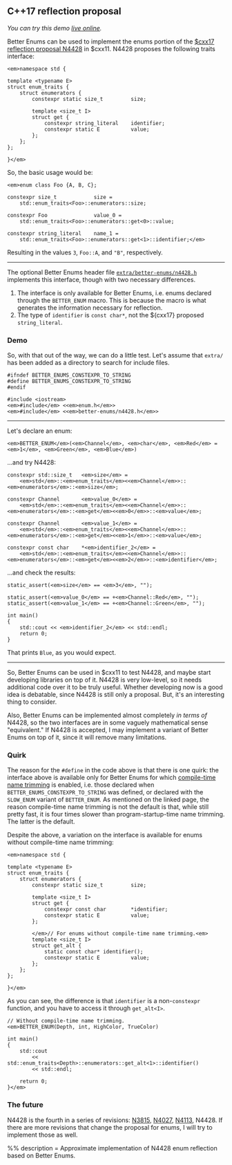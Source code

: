 ## C++17 reflection proposal

*You can try this demo [live online][live].*

Better Enums can be used to implement the enums portion of the
[$cxx17 reflection proposal N4428][n4428] in $cxx11. N4428 proposes the
following traits interface:

~~~comment
<em>namespace std {

template <typename E>
struct enum_traits {
    struct enumerators {
        constexpr static size_t         size;

        template <size_t I>
        struct get {
            constexpr string_literal    identifier;
            constexpr static E          value;
        };
    };
};

}</em>
~~~

So, the basic usage would be:

~~~comment
<em>enum class Foo {A, B, C};

constexpr size_t            size =
    std::enum_traits<Foo>::enumerators::size;

constexpr Foo               value_0 =
    std::enum_traits<Foo>::enumerators::get<0>::value;

constexpr string_literal    name_1 =
    std::enum_traits<Foo>::enumerators::get<1>::identifier;</em>
~~~

Resulting in the values `3`, `Foo::A`, and `"B"`, respectively.

---

The optional Better Enums header file [`extra/better-enums/n4428.h`][header]
implements this interface, though with two necessary differences.

1. The interface is only available for Better Enums, i.e. enums declared through
   the `BETTER_ENUM` macro. This is because the macro is what generates the
   information necessary for reflection.
2. The type of `identifier` is `const char*`, not the ${cxx17} proposed
   `string_literal`.

### Demo

So, with that out of the way, we can do a little test. Let's assume that
`extra/` has been added as a directory to search for include files.

    #ifndef BETTER_ENUMS_CONSTEXPR_TO_STRING
    #define BETTER_ENUMS_CONSTEXPR_TO_STRING
    #endif

    #include <iostream>
    <em>#include</em> <<em>enum.h</em>>
    <em>#include</em> <<em>better-enums/n4428.h</em>>

---

Let's declare an enum:

    <em>BETTER_ENUM</em>(<em>Channel</em>, <em>char</em>, <em>Red</em> = <em>1</em>, <em>Green</em>, <em>Blue</em>)

...and try N4428:

    constexpr std::size_t   <em>size</em> =
        <em>std</em>::<em>enum_traits</em><<em>Channel</em>>::<em>enumerators</em>::<em>size</em>;

    constexpr Channel       <em>value_0</em> =
        <em>std</em>::<em>enum_traits</em><<em>Channel</em>>::<em>enumerators</em>::<em>get</em><<em>0</em>>::<em>value</em>;

    constexpr Channel       <em>value_1</em> =
        <em>std</em>::<em>enum_traits</em><<em>Channel</em>>::<em>enumerators</em>::<em>get</em><<em>1</em>>::<em>value</em>;

    constexpr const char    *<em>identifier_2</em> =
        <em>std</em>::<em>enum_traits</em><<em>Channel</em>>::<em>enumerators</em>::<em>get</em><<em>2</em>>::<em>identifier</em>;

...and check the results:

    static_assert(<em>size</em> == <em>3</em>, "");

    static_assert(<em>value_0</em> == +<em>Channel::Red</em>, "");
    static_assert(<em>value_1</em> == +<em>Channel::Green</em>, "");

    int main()
    {
        std::cout << <em>identifier_2</em> << std::endl;
        return 0;
    }

That prints `Blue`, as you would expect.

---

So, Better Enums can be used in $cxx11 to test N4428, and maybe start developing
libraries on top of it. N4428 is very low-level, so it needs additional code
over it to be truly useful. Whether developing now is a good idea is debatable,
since N4428 is still only a proposal. But, it's an interesting thing to
consider.

Also, Better Enums can be implemented almost completely *in terms of* N4428, so
the two interfaces are in some vaguely mathematical sense "equivalent." If N4428
is accepted, I may implement a variant of Better Enums on top of it, since it
will remove many limitations.

### Quirk

The reason for the `#define` in the code above is that there is one quirk:
the interface above is available only for Better Enums for which
[compile-time name trimming][slow-enum] is enabled, i.e. those declared when
`BETTER_ENUMS_CONSTEXPR_TO_STRING` was defined, or declared with the `SLOW_ENUM`
variant of `BETTER_ENUM`. As mentioned on the linked page, the reason
compile-time name trimming is not the default is that, while still pretty fast,
it is four times slower than program-startup-time name trimming. The latter is
the default.

Despite the above, a variation on the interface is available for enums without
compile-time name trimming:

~~~comment
<em>namespace std {

template <typename E>
struct enum_traits {
    struct enumerators {
        constexpr static size_t         size;

        template <size_t I>
        struct get {
            constexpr const char        *identifier;
            constexpr static E          value;
        };

        </em>// For enums without compile-time name trimming.<em>
        template <size_t I>
        struct get_alt {
            static const char* identifier();
            constexpr static E          value;
        };
    };
};

}</em>
~~~

As you can see, the difference is that `identifier` is a non-`constexpr`
function, and you have to access it through `get_alt<I>`.

~~~comment
// Without compile-time name trimming.
<em>BETTER_ENUM(Depth, int, HighColor, TrueColor)

int main()
{
    std::cout
        << std::enum_traits<Depth>::enumerators::get_alt<1>::identifier()
        << std::endl;

    return 0;
}</em>
~~~

### The future

N4428 is the fourth in a series of revisions: [N3815][n3815], [N4027][n4027],
[N4113][n4113], N4428. If there are more revisions that change the proposal for
enums, I will try to implement those as well.

[n4428]: http://www.open-std.org/jtc1/sc22/wg21/docs/papers/2015/n4428.pdf
[n4113]: http://www.open-std.org/jtc1/sc22/wg21/docs/papers/2014/n4113.pdf
[n4027]: http://www.open-std.org/jtc1/sc22/wg21/docs/papers/2014/n4027.pdf
[n3815]: http://www.open-std.org/jtc1/sc22/wg21/docs/papers/2013/n3815.html
[slow-enum]: ${prefix}OptInFeatures.html#CompileTimeNameTrimming
[header]: https://github.com/aantron/better-enums/blob/$ref/extra/better-enums/n4428.h
[live]: http://melpon.org/wandbox/permlink/pNEx7UEWqDtqFAwm

%% description = Approximate implementation of N4428 enum reflection based on
Better Enums.
